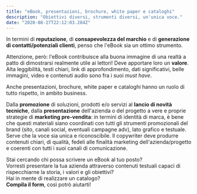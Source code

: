 ```yaml
---
title: "eBook, presentazioni, brochure, white paper e cataloghi"
description: "Obiettivi diversi, strumenti diversi, un'unica voce."
date: "2020-08-27T22:12:03.284Z"
---
```


In termini di **reputazione**, di **consapevolezza del marchio** e di **generazione di contatti/potenziali clienti**, penso che l'eBook sia un ottimo strumento.

Attenzione, però: l'eBook contribuisce alla buona immagine di una realtà a patto di dimostrarsi realmente utile ai lettori! Deve apportare loro un **valore**.<br/>
Alta leggibilità, testi chiari, link di approfondimento, dati significativi, belle immagini, video e contenuti audio sono fra i suoi _must have_.

Anche presentazioni, brochure, white paper e cataloghi hanno un ruolo di tutto rispetto, in ambito business. 

Dalla **promozione** di soluzioni, prodotti e/o servizi al **lancio di novità tecniche**, dalla **presentazione** dell'azienda o del progetto a vere e proprie strategie di **marketing pre-vendita**: in termini di identità di marca, è bene che questi materiali siano coordinati con tutti gli strumenti promozionali del brand (sito, canali social, eventuali campagne adv), lato grafico e testuale. Serve che la voce sia unica e riconoscibile.
Il copywriter deve produrre contenuti chiari, di qualità, fedeli alle finalità marketing dell'azienda/progetto e coerenti con tutti i suoi canali di comunicazione.

Stai cercando chi possa scrivere un eBook al tuo posto?<br/>
Vorresti presentare la tua azienda attraverso contenuti testuali capaci di rispecchiarne la storia, i valori e gli obiettivi?<br/>
Hai in mente di realizzare un catalogo?<br/>
**Compila il form**, così potrò aiutarti!
